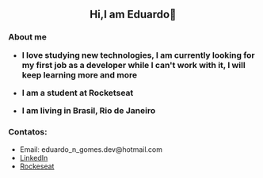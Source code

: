 <h2 align="center">Hi,I am Eduardo👋</h2>

<!--
**EduardoNGomes/EduardoNGomes** is a ✨ _special_ ✨ repository because its `README.md` (this file) appears on your GitHub profile.

Here are some ideas to get you started:
  
- 🔭 I’m currently working on ...
- 🌱 I’m currently learning ...
- 👯 I’m looking to collaborate on ...
- 🤔 I’m looking for help with ...
- 💬 Ask me about ...
- 📫 How to reach me: ...
- 😄 Pronouns: ...
- ⚡ Fun fact: ...
-->

<h3>About me</4>

* I love studying new technologies, I am currently looking for my first job as a developer while I can't work with it, I will keep learning more and more

* I am a student at Rocketseat

* I am living in Brasil, Rio de Janeiro



<h3>Contatos:</h3>
<ul>
  <li>Email: eduardo_n_gomes.dev@hotmail.com</li>
  <li><a href="https://www.linkedin.com/in/eduardo-n-gomes-220610227/">LinkedIn</a></li>
  <li><a href="https://app.rocketseat.com.br/me/eduardo-gomes-04808">Rockeseat</a></li>
</ul>



